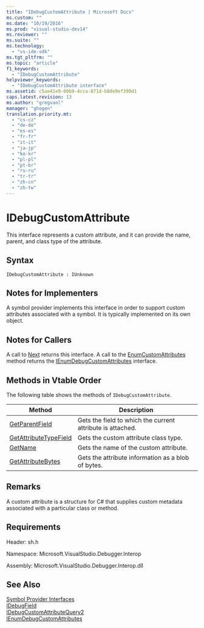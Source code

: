 ```yaml
---
title: "IDebugCustomAttribute | Microsoft Docs"
ms.custom: ""
ms.date: "10/19/2016"
ms.prod: "visual-studio-dev14"
ms.reviewer: ""
ms.suite: ""
ms.technology: 
  - "vs-ide-sdk"
ms.tgt_pltfrm: ""
ms.topic: "article"
f1_keywords: 
  - "IDebugCustomAttribute"
helpviewer_keywords: 
  - "IDebugCustomAttribute interface"
ms.assetid: c5ae41e9-00b9-4cca-871d-b8de9ef390d1
caps.latest.revision: 13
ms.author: "gregvanl"
manager: "ghogen"
translation.priority.mt: 
  - "cs-cz"
  - "de-de"
  - "es-es"
  - "fr-fr"
  - "it-it"
  - "ja-jp"
  - "ko-kr"
  - "pl-pl"
  - "pt-br"
  - "ru-ru"
  - "tr-tr"
  - "zh-cn"
  - "zh-tw"
---
```

# IDebugCustomAttribute
This interface represents a custom attribute, and it can provide the name, parent, and class type of the attribute.  
  
## Syntax  
  
```  
IDebugCustomAttribute : IUnknown  
```  
  
## Notes for Implementers  
 A symbol provider implements this interface in order to support custom attributes associated with a symbol. It is typically implemented on its own object.  
  
## Notes for Callers  
 A call to [Next](../extensibility-debugger-reference/ienumdebugcustomattributes--next.md) returns this interface. A call to the [EnumCustomAttributes](../extensibility-debugger-reference/idebugcustomattributequery2--enumcustomattributes.md) method returns the [IEnumDebugCustomAttributes](../extensibility-debugger-reference/ienumdebugcustomattributes.md) interface.  
  
## Methods in Vtable Order  
 The following table shows the methods of `IDebugCustomAttribute`.  
  
|Method|Description|  
|------------|-----------------|  
|[GetParentField](../extensibility-debugger-reference/idebugcustomattribute--getparentfield.md)|Gets the field to which the current attribute is attached.|  
|[GetAttributeTypeField](../extensibility-debugger-reference/idebugcustomattribute--getattributetypefield.md)|Gets the custom attribute class type.|  
|[GetName](../extensibility-debugger-reference/idebugcustomattribute--getname.md)|Gets the name of the custom attribute.|  
|[GetAttributeBytes](../extensibility-debugger-reference/idebugcustomattribute--getattributebytes.md)|Gets the attribute information as a blob of bytes.|  
  
## Remarks  
 A custom attribute is a structure for C# that supplies custom metadata associated with a particular class or method.  
  
## Requirements  
 Header: sh.h  
  
 Namespace: Microsoft.VisualStudio.Debugger.Interop  
  
 Assembly: Microsoft.VisualStudio.Debugger.Interop.dll  
  
## See Also  
 [Symbol Provider Interfaces](../extensibility-debugger-reference/symbol-provider-interfaces.md)   
 [IDebugField](../extensibility-debugger-reference/idebugfield.md)   
 [IDebugCustomAttributeQuery2](../extensibility-debugger-reference/idebugcustomattributequery2.md)   
 [IEnumDebugCustomAttributes](../extensibility-debugger-reference/ienumdebugcustomattributes.md)
